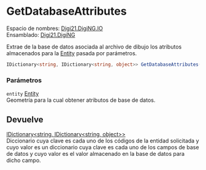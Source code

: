 # GetDatabaseAttributes

Espacio de nombres: [Digi21.DigiNG.IO](../../../)  
Ensamblado: [Digi21.DigiNG](../../../../)

Extrae de la base de datos asociada al archivo de dibujo los atributos almacenados para la [Entity](../../../../digi21.diging.entities/clases/entity/) pasada por parámetros.

```csharp
IDictionary<string, IDictionary<string, object>> GetDatabaseAttributes(Entity entity);
```

### Parámetros

`entity` [Entity](../../../../digi21.diging.entities/clases/entity/)  
Geometría para la cual obtener atributos de base de datos.

## Devuelve

[IDictionary&lt;string, IDictionary&lt;string, object&gt;&gt;](https://docs.microsoft.com/en-us/dotnet/api/system.collections.generic.idictionary-2?view=net-5.0)  
Diccionario cuya clave es cada uno de los códigos de la entidad solicitada y cuyo valor es un diccionario cuya clave es cada uno de los campos de base de datos y cuyo valor es el valor almacenado en la base de datos para dicho campo.

